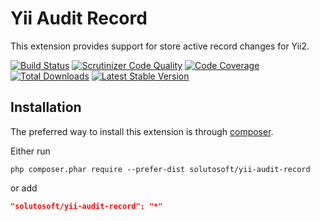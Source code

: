 Yii Audit Record
================

This extension provides support for store active record changes for Yii2.

[![Build Status](https://travis-ci.org/solutosoft/yii-audit-record.svg?branch=master)](https://travis-ci.org/solutosoft/yii-audit-record)
[![Scrutinizer Code Quality](https://scrutinizer-ci.com/g/solutosoft/yii-audit-record/badges/quality-score.png?b=master)](https://scrutinizer-ci.com/g/solutosoft/yii-audit-record/?branch=master)
[![Code Coverage](https://scrutinizer-ci.com/g/solutosoft/yii-audit-record/badges/coverage.png?b=master)](https://scrutinizer-ci.com/g/solutosoft/yii-audit-record/?branch=master)
[![Total Downloads](https://poser.pugx.org/solutosoft/yii-audit-record/downloads.png)](https://packagist.org/packages/solutosoft/yii-audit-record)
[![Latest Stable Version](https://poser.pugx.org/solutosoft/yii-audit-record/v/stable.png)](https://packagist.org/packages/solutosoft/yii-audit-record)

Installation
------------

The preferred way to install this extension is through [composer](http://getcomposer.org/download/).

Either run

```
php composer.phar require --prefer-dist solutosoft/yii-audit-record
```

or add

```json
"solutosoft/yii-audit-record": "*"
```